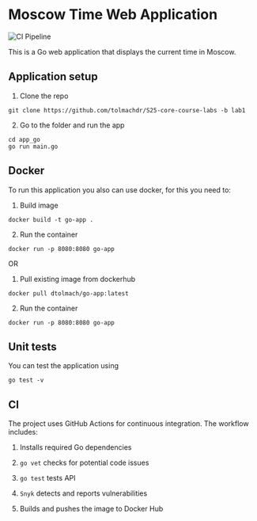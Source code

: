 # Moscow Time Web Application

![CI Pipeline](https://github.com/tolmachdr/S25-core-course-labs/actions/workflows/python_go_ci.yml/badge.svg?branch=lab3)


This is a Go web application that displays the current time in Moscow.

## Application setup

1. Clone the repo
```
git clone https://github.com/tolmachdr/S25-core-course-labs -b lab1
```
2. Go to the folder and run the app
```aiignore
cd app_go
go run main.go
```


## Docker 

To run this application you also can use docker, for this you need to:

1. Build image
```
docker build -t go-app .
```

2. Run the container
```aiignore
docker run -p 8080:8080 go-app
```

OR

1. Pull existing image from dockerhub
```aiignore
docker pull dtolmach/go-app:latest
```
2. Run the container
```aiignore
docker run -p 8080:8080 go-app
```

## Unit tests

You can test the application using
```aiignore
go test -v
```

## CI

The project uses GitHub Actions for continuous integration. The workflow includes:

1. Installs required Go dependencies

2. `go vet` checks for potential code issues

3. `go test` tests API 

4. `Snyk` detects and reports vulnerabilities

5. Builds and pushes the image to Docker Hub


